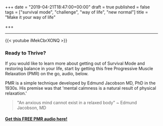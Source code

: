 +++
date = "2019-04-21T18:47:00+00:00"
draft = true
published = false
tags = ["survival mode", "challenge", "way of life", "new normal"]
title = "Make it your way of life"

+++
***

{{< youtube iMekCbrXONQ >}}

### Ready to Thrive?

If you would like to learn more about getting out of Survival Mode and restoring balance in your life, start by getting this free Progressive Muscle Relaxation (PMR) on the go, audio, below.

PMR is a simple technique developed by Edmund Jacobson MD, PhD in the 1930s. His premise was that 'mental calmness is a natural result of physical relaxation.'

> "An anxious mind cannot exist in a relaxed body" \~ Edmund Jacobson, MD

#### [Get this FREE PMR audio here!](https://fearextinguishers.com/)